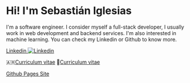 # Hi! I'm Sebastián Iglesias

I'm a software engineer. I consider myself a full-stack developer, I usually work in web development and backend services. I'm also interested in machine learning. You can check my Linkedin or Github to know more.

[Linkedin ![Linkedin](https://i.stack.imgur.com/gVE0j.png)](https://www.linkedin.com/in/sebiglesias)

:argentina:[Curriculum vitae](https://sebiglesias.github.io/assets/es/cv.pdf)
:england:[Curriculum vitae](https://sebiglesias.github.io/assets/en/cv.pdf)

[Github Pages Site](https://sebiglesias.github.io/)
